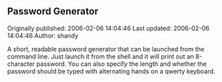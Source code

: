 ## Password Generator

Originally published: 2006-02-06 14:04:46
Last updated: 2006-02-06 14:04:46
Author: shandy 

A short, readable password generator that can be launched from the command line.  Just launch it from the shell and it will print out an 8-character password.  You can also specify the length and whether the password should be typed with alternating hands on a qwerty keyboard.